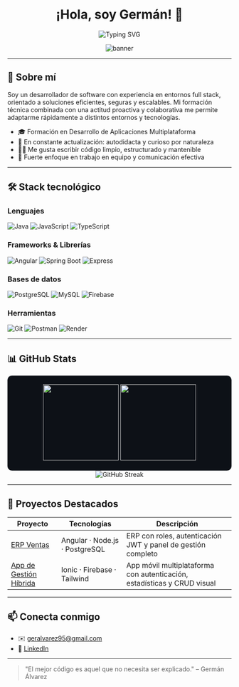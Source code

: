 <h1 align="center">¡Hola, soy Germán! 👋</h1>

<p align="center">
  <img src="https://readme-typing-svg.herokuapp.com?font=Fira+Code&size=22&pause=1000&color=00C2CB&width=600&center=true&vCenter=true&lines=Desarrollador+de+software;Apasionado+por+la+tecnolog%C3%ADa+y+la+innovaci%C3%B3n;Siempre+aprendiendo%2C+siempre+construyendo" alt="Typing SVG" />
</p>

<p align="center">
  <img src="https://github.com/gerysx/gerysx/assets/banner-profesional-github.gif" alt="banner"/>
</p>

---

## 🚀 Sobre mí

Soy un desarrollador de software con experiencia en entornos full stack, orientado a soluciones eficientes, seguras y escalables. Mi formación técnica combinada con una actitud proactiva y colaborativa me permite adaptarme rápidamente a distintos entornos y tecnologías.

- 🎓 Formación en Desarrollo de Aplicaciones Multiplataforma
- 🧠 En constante actualización: autodidacta y curioso por naturaleza
- 👨‍💻 Me gusta escribir código limpio, estructurado y mantenible
- 🤝 Fuerte enfoque en trabajo en equipo y comunicación efectiva

---

## 🛠️ Stack tecnológico

### Lenguajes
![Java](https://img.shields.io/badge/Java-007396?style=for-the-badge&logo=java&logoColor=white)
![JavaScript](https://img.shields.io/badge/JavaScript-F7DF1E?style=for-the-badge&logo=javascript&logoColor=black)
![TypeScript](https://img.shields.io/badge/TypeScript-3178C6?style=for-the-badge&logo=typescript&logoColor=white)

### Frameworks & Librerías
![Angular](https://img.shields.io/badge/Angular-DD0031?style=for-the-badge&logo=angular&logoColor=white)
![Spring Boot](https://img.shields.io/badge/Spring%20Boot-6DB33F?style=for-the-badge&logo=spring-boot&logoColor=white)
![Express](https://img.shields.io/badge/Express.js-000000?style=for-the-badge&logo=express&logoColor=white)

### Bases de datos
![PostgreSQL](https://img.shields.io/badge/PostgreSQL-316192?style=for-the-badge&logo=postgresql&logoColor=white)
![MySQL](https://img.shields.io/badge/MySQL-4479A1?style=for-the-badge&logo=mysql&logoColor=white)
![Firebase](https://img.shields.io/badge/Firebase-FFCA28?style=for-the-badge&logo=firebase&logoColor=black)

### Herramientas
![Git](https://img.shields.io/badge/Git-F05032?style=for-the-badge&logo=git&logoColor=white)
![Postman](https://img.shields.io/badge/Postman-FF6C37?style=for-the-badge&logo=postman&logoColor=white)
![Render](https://img.shields.io/badge/Render-46E3B7?style=for-the-badge&logo=render&logoColor=white)

---

## 📊 GitHub Stats

<div align="center" style="background-color:#0d1117;padding:20px;border-radius:10px">
  <img height="170" src="https://github-readme-stats.vercel.app/api?username=gerysx&show_icons=true&theme=tokyonight&hide_border=true&count_private=true" />
  <img height="170" src="https://github-readme-stats.vercel.app/api/top-langs/?username=gerysx&layout=compact&theme=tokyonight&hide_border=true" />
</div>

<div align="center">
  <img src="https://streak-stats.demolab.com?user=gerysx&theme=tokyonight&hide_border=true" alt="GitHub Streak" />
</div>

---

## 🧩 Proyectos Destacados

| Proyecto | Tecnologías | Descripción |
|----------|-------------|-------------|
| [ERP Ventas](https://github.com/gerysx/erp-ventas-frontend) | Angular · Node.js · PostgreSQL | ERP con roles, autenticación JWT y panel de gestión completo |
| [App de Gestión Híbrida](https://github.com/gerysx/app-ventas-hibrida) | Ionic · Firebase · Tailwind | App móvil multiplataforma con autenticación, estadísticas y CRUD visual |

---

## 📫 Conecta conmigo

- ✉️ geralvarez95@gmail.com
- 💼 [LinkedIn](https://www.linkedin.com/in/germanalvarezgonzalez/)


---

> "El mejor código es aquel que no necesita ser explicado." – Germán Álvarez

<!-- README profesional diseñado con ❤️ -->
